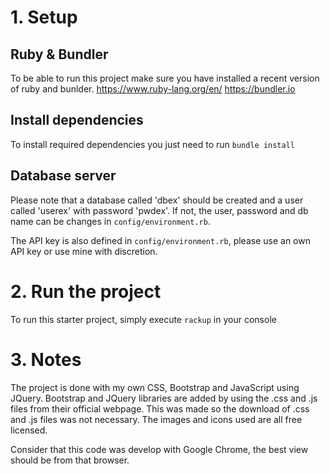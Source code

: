 # 1. Setup
## Ruby & Bundler
To be able to run this project make sure you have installed a recent version of ruby and bunlder.
https://www.ruby-lang.org/en/
https://bundler.io
## Install dependencies 
To install required dependencies you just need to run `bundle install`
## Database server
Please note that a database called 'dbex' should be created and a user called 'userex' with password 'pwdex'.
If not, the user, password and db name can be changes in `config/environment.rb`.

The API key is also defined in `config/environment.rb`, please use an own API key or use mine with discretion. 

# 2. Run the project
To run this starter project, simply execute `rackup` in your console

# 3. Notes
The project is done with my own CSS, Bootstrap and JavaScript using JQuery. Bootstrap and JQuery libraries are added by using the .css and .js files from their official webpage. This was made so the download of .css and .js files was not necessary.
The images and icons used are all free licensed.

Consider that this code was develop with Google Chrome, the best view should be from that browser.
